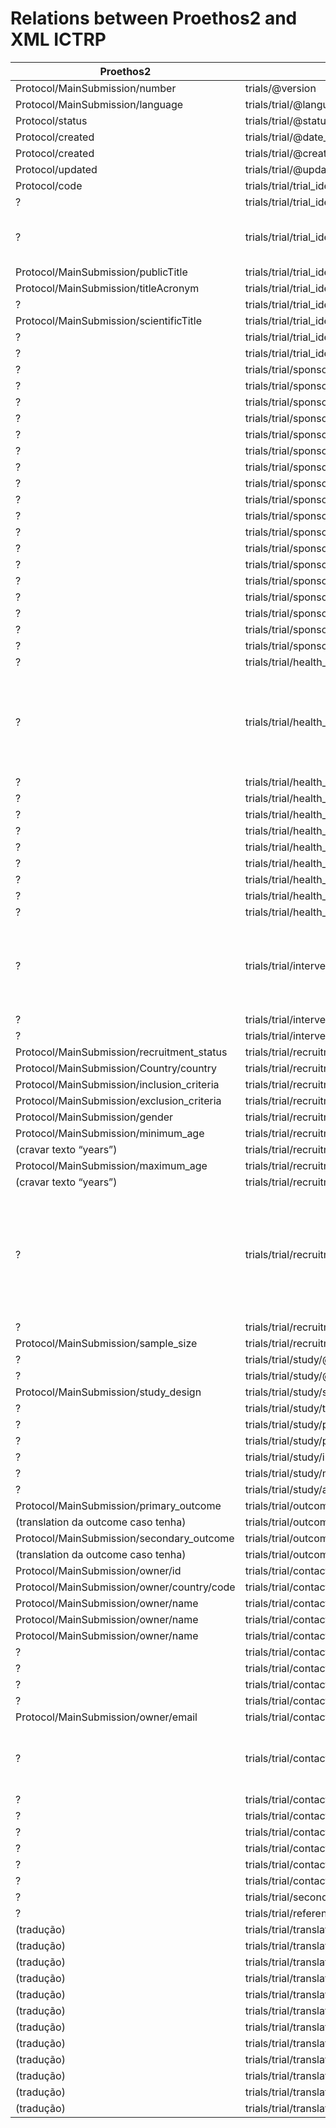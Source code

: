 Relations between Proethos2 and XML ICTRP
=========================================


| Proethos2                                  | REBEC                                                             | Obs                                                                                            |
|--------------------------------------------|-------------------------------------------------------------------|------------------------------------------------------------------------------------------------|
| Protocol/MainSubmission/number             | trials/@version                                                   |                                                                                                |
| Protocol/MainSubmission/language           | trials/trial/@language                                            |                                                                                                |
| Protocol/status                            | trials/trial/@status                                              |                                                                                                |
| Protocol/created                           | trials/trial/@date_registration                                   |                                                                                                |
| Protocol/created                           | trials/trial/@created                                             |                                                                                                |
| Protocol/updated                           | trials/trial/@updated                                             |                                                                                                |
| Protocol/code                              | trials/trial/trial_identification/trial_id                        |                                                                                                |
| ?                                          | trials/trial/trial_identification/utrn_number                     |                                                                                                |
| ?                                          | trials/trial/trial_identification/reg_name                        | Creio que possa ser o prefixo da instituição                                                   |
| Protocol/MainSubmission/publicTitle        | trials/trial/trial_identification/public_title                    |                                                                                                |
| Protocol/MainSubmission/titleAcronym       | trials/trial/trial_identification/acronym                         |                                                                                                |
| ?                                          | trials/trial/trial_identification/acronym_expansion               |                                                                                                |
| Protocol/MainSubmission/scientificTitle    | trials/trial/trial_identification/scientific_title                |                                                                                                |
| ?                                          | trials/trial/trial_identification/scientific_acronym              |                                                                                                |
| ?                                          | trials/trial/trial_identification/scientific_acronym_expansion    |                                                                                                |
| ?                                          | trials/trial/sponsors_and_support/primary_sponsor/@country_code   |                                                                                                |
| ?                                          | trials/trial/sponsors_and_support/primary_sponsor/@type           |                                                                                                |
| ?                                          | trials/trial/sponsors_and_support/primary_sponsor/name            |                                                                                                |
| ?                                          | trials/trial/sponsors_and_support/primary_sponsor/address         |                                                                                                |
| ?                                          | trials/trial/sponsors_and_support/primary_sponsor/state           |                                                                                                |
| ?                                          | trials/trial/sponsors_and_support/primary_sponsor/city            |                                                                                                |
| ?                                          | trials/trial/sponsors_and_support/secondary_sponsor/@country_code |                                                                                                |
| ?                                          | trials/trial/sponsors_and_support/secondary_sponsor/@type         |                                                                                                |
| ?                                          | trials/trial/sponsors_and_support/secondary_sponsor/name          |                                                                                                |
| ?                                          | trials/trial/sponsors_and_support/secondary_sponsor/address       |                                                                                                |
| ?                                          | trials/trial/sponsors_and_support/secondary_sponsor/state         |                                                                                                |
| ?                                          | trials/trial/sponsors_and_support/secondary_sponsor/city          |                                                                                                |
| ?                                          | trials/trial/sponsors_and_support/source_support/@country_code    |                                                                                                |
| ?                                          | trials/trial/sponsors_and_support/source_support/@type            |                                                                                                |
| ?                                          | trials/trial/sponsors_and_support/source_support/name             |                                                                                                |
| ?                                          | trials/trial/sponsors_and_support/source_support/address          |                                                                                                |
| ?                                          | trials/trial/sponsors_and_support/source_support/state            |                                                                                                |
| ?                                          | trials/trial/sponsors_and_support/source_support/city             |                                                                                                |
| ?                                          | trials/trial/health_conditions/hc_code/@vocabulary                | Decs                                                                                           |
| ?                                          | trials/trial/health_conditions/hc_code/@version                   | Temos um campo full text para health conditions não sei como aplicar aqui                      |
| ?                                          | trials/trial/health_conditions/hc_code/@code                      |                                                                                                |
| ?                                          | trials/trial/health_conditions/hc_code/text                       |                                                                                                |
| ?                                          | trials/trial/health_conditions/hc_code/text_translation           |                                                                                                |
| ?                                          | trials/trial/health_conditions/keyword/@vocabulary                |                                                                                                |
| ?                                          | trials/trial/health_conditions/keyword/@version                   |                                                                                                |
| ?                                          | trials/trial/health_conditions/keyword/@code                      |                                                                                                |
| ?                                          | trials/trial/health_conditions/keyword/text                       |                                                                                                |
| ?                                          | trials/trial/health_conditions/keyword/text_translation           |                                                                                                |
| ?                                          | trials/trial/health_conditions/freetext                           |                                                                                                |
| ?                                          | trials/trial/interventions/i_code/@value                          | Temos um campo full text para interventions não sei como aplicar aqui                          |
| ?                                          | trials/trial/interventions/keyword                                |                                                                                                | 
| ?                                          | trials/trial/interventions/freetext                               |                                                                                                |
| Protocol/MainSubmission/recruitment_status | trials/trial/recruitment/@status                                  |                                                                                                |
| Protocol/MainSubmission/Country/country    | trials/trial/recruitment/recruitment_country/@value               |                                                                                                |
| Protocol/MainSubmission/inclusion_criteria | trials/trial/recruitment/inclusion_criteria                       |                                                                                                |
| Protocol/MainSubmission/exclusion_criteria | trials/trial/recruitment/exclusion_criteria                       |                                                                                                |
| Protocol/MainSubmission/gender             | trials/trial/recruitment/gender/@value                            |                                                                                                |
| Protocol/MainSubmission/minimum_age        | trials/trial/recruitment/agemin/@value                            |                                                                                                |
| (cravar texto “years”)                     | trials/trial/recruitment/agemin/@unit                             |                                                                                                |
| Protocol/MainSubmission/maximum_age        | trials/trial/recruitment/agemax/@value                            |                                                                                                |
| (cravar texto “years”)                     | trials/trial/recruitment/agemax/@unit                             |                                                                                                |
| ?                                          | trials/trial/recruitment/date_enrolment_actual/@start             | Não sei como proceder neste e no próximo campo pois no nosso sistema só temos a data de início |
| ?                                          | trials/trial/recruitment/date_enrolment_actual/@end               |                                                                                                |
| Protocol/MainSubmission/sample_size        | trials/trial/recruitment/target_size/@value                       |                                                                                                |
| ?                                          | trials/trial/study/@expanded_access_program                       |                                                                                                |
| ?                                          | trials/trial/study/@number_of_arms                                |                                                                                                |
| Protocol/MainSubmission/study_design       | trials/trial/study/study_design                                   |                                                                                                |
| ?                                          | trials/trial/study/type/@value                                    |                                                                                                |
| ?                                          | trials/trial/study/phase/@value                                   |                                                                                                |
| ?                                          | trials/trial/study/purpose/@value                                 |                                                                                                |
| ?                                          | trials/trial/study/intervention_assignment/@value                 |                                                                                                |
| ?                                          | trials/trial/study/masking/@value                                 |                                                                                                |
| ?                                          | trials/trial/study/allocation/@value                              |                                                                                                |
| Protocol/MainSubmission/primary_outcome    | trials/trial/outcomes/primary_outcome/@value                      |                                                                                                |
| (translation da outcome caso tenha)        | trials/trial/outcomes/primary_outcome/outcome_translation         |                                                                                                |
| Protocol/MainSubmission/secondary_outcome  | trials/trial/outcomes/secondary_outcome/@value                    |                                                                                                |
| (translation da outcome caso tenha)        | trials/trial/outcomes/secondary_outcome/outcome_translation       |                                                                                                |
| Protocol/MainSubmission/owner/id           | trials/trial/contacts/person/@pid                                 |                                                                                                |
| Protocol/MainSubmission/owner/country/code | trials/trial/contacts/person/@country_code                        |                                                                                                |
| Protocol/MainSubmission/owner/name         | trials/trial/contacts/person/firstname                            | Splitar field                                                                                  |
| Protocol/MainSubmission/owner/name         | trials/trial/contacts/person/middlename                           |                                                                                                |
| Protocol/MainSubmission/owner/name         | trials/trial/contacts/person/lastname                             |                                                                                                |
| ?                                          | trials/trial/contacts/person/address                              |                                                                                                |
| ?                                          | trials/trial/contacts/person/city                                 |                                                                                                |
| ?                                          | trials/trial/contacts/person/zip                                  |                                                                                                |
| ?                                          | trials/trial/contacts/person/telephone                            |                                                                                                |
| Protocol/MainSubmission/owner/email        | trials/trial/contacts/person/email                                |                                                                                                |
| ?                                          | trials/trial/contacts/person/affiliation/@country_code            | Imagino que sejam informações dos institutos                                                   |
| ?                                          | trials/trial/contacts/person/affiliation/@type                    |                                                                                                |
| ?                                          | trials/trial/contacts/person/affiliation/name                     |                                                                                                |
| ?                                          | trials/trial/contacts/person/affiliation/address                  |                                                                                                |
| ?                                          | trials/trial/contacts/public_contact/@person                      |                                                                                                |
| ?                                          | trials/trial/contacts/scientific_contact/@person                  |                                                                                                |
| ?                                          | trials/trial/contacts/site_contact/@person                        |                                                                                                |
| ?                                          | trials/trial/secondary_ids/secondary_id                           |                                                                                                |
| ?                                          | trials/trial/references/link/@url                                 |                                                                                                |
| (tradução)                                 | trials/trial/translation/@lang                                    |                                                                                                |
| (tradução)                                 | trials/trial/translation/public_title                             |                                                                                                |
| (tradução)                                 | trials/trial/translation/acronym                                  |                                                                                                |
| (tradução)                                 | trials/trial/translation/acronym_expansion                        |                                                                                                |
| (tradução)                                 | trials/trial/translation/scientific_title                         |                                                                                                |
| (tradução)                                 | trials/trial/translation/scientific_acronym                       |                                                                                                |
| (tradução)                                 | trials/trial/translation/scientific_acronym_expansion             |                                                                                                |
| (tradução)                                 | trials/trial/translation/hc_freetext                              |                                                                                                |
| (tradução)                                 | trials/trial/translation/i_freetext                               |                                                                                                |
| (tradução)                                 | trials/trial/translation/inclusion_criteria                       |                                                                                                |
| (tradução)                                 | trials/trial/translation/exclusion_criteria                       |                                                                                                |
| (tradução)                                 | trials/trial/translation/study_design                             |                                                                                                |
